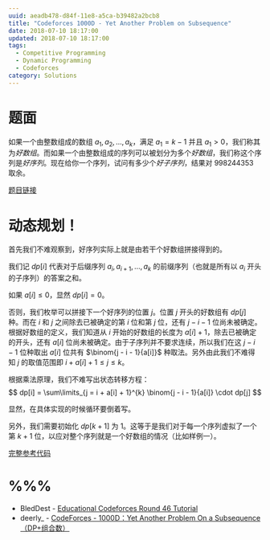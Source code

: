 ```yaml
---
uuid: aeadb478-d84f-11e8-a5ca-b39482a2bcb8
title: "Codeforces 1000D - Yet Another Problem on Subsequence"
date: 2018-07-10 18:17:00
updated: 2018-07-10 18:17:00
tags: 
  - Competitive Programming
  - Dynamic Programming
  - Codeforces
category: Solutions
---
```


# 题面

如果一个由整数组成的数组 $a_1, a_2, \dots, a_k$，满足 $a_1 = k - 1$ 并且 $a_1 > 0$，我们称其为*好数组*。而如果一个由整数组成的序列可以被划分为多个*好数组*，我们称这个序列是*好序列*。现在给你一个序列，试问有多少个*好子序列*，结果对 998244353 取余。

[题目链接](http://codeforces.com/problemset/problem/1000/D)

# 动态规划！

首先我们不难观察到，好序列实际上就是由若干个好数组拼接得到的。

我们记 $dp[i]$ 代表对于后缀序列 $a_i, a_{i + 1}, \dots, a_k$ 的前缀序列（也就是所有以 $a_i$ 开头的子序列）的答案之和。

如果 $a[i] \le 0$，显然 $dp[i] = 0$。

否则，我们枚举可以拼接下一个好序列的位置 $j$。位置 $j$ 开头的好数组有 $dp[j]$ 种。而在 $i$ 和 $j$ 之间除去已被确定的第 $i$ 位和第 $j$ 位，还有 $j - i - 1$ 位尚未被确定。根据好数组的定义，我们知道从 $i$ 开始的好数组的长度为 $a[i] + 1$，除去已被确定的开头，还有 $a[i]$ 位尚未被确定。由于子序列并不要求连续，所以我们在这 $j - i - 1$ 位种取出 $a[i]$ 位共有 $\binom{j - i - 1}{a[i]}$ 种取法。另外由此我们不难得知 $j$ 的取值范围即 $i + a[i] + 1\le j \le k$。

根据乘法原理，我们不难写出状态转移方程：
$$
dp[i] = \sum\limits_{j = i + a[i] + 1}^{k} \binom{j - i - 1}{a[i]} \cdot dp[j]
$$

显然，在具体实现的时候循环要倒着写。

另外，我们需要初始化 $dp[k + 1]$ 为 $1$。这等于是我们对于每一个序列虚拟了一个第 $k + 1$ 位，以应对整个序列就是一个好数组的情况（比如样例一）。

[完整参考代码](https://github.com/codgician/Competitive-Programming/blob/master/Codeforces/1000D/dp.cpp)

# %%%

- BledDest - [Educational Codeforces Round 46 Tutorial](http://codeforces.com/blog/entry/60288)
- deerly_ - [CodeForces - 1000D：Yet Another Problem On a Subsequence （DP+组合数）](https://blog.csdn.net/deerly_/article/details/80963405)